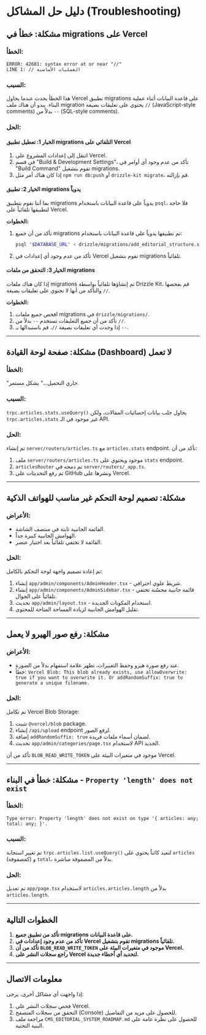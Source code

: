 # دليل حل المشاكل (Troubleshooting)

## مشكلة: خطأ في migrations على Vercel

### الخطأ:
```
ERROR: 42601: syntax error at or near "//"
LINE 1: // العمليات الأساسية
```

### السبب:
هذا الخطأ يحدث عندما يحاول Vercel تطبيق migrations على قاعدة البيانات أثناء عملية البناء. يبدو أن هناك ملف migration يحتوي على تعليقات بصيغة `//` (JavaScript-style comments) بدلاً من `--` (SQL-style comments).

### الحل:

#### الخيار 1: تعطيل تطبيق migrations التلقائي على Vercel
1. انتقل إلى إعدادات المشروع على Vercel.
2. في قسم "Build & Development Settings"، تأكد من عدم وجود أي أوامر في "Build Command" تقوم بتشغيل migrations.
3. إذا كان هناك أمر مثل `npm run db:push` أو `drizzle-kit migrate`، قم بإزالته.

#### الخيار 2: تطبيق migrations يدوياً
بما أننا نقوم بتطبيق migrations يدوياً على قاعدة البيانات باستخدام `psql`، فلا حاجة لتطبيقها تلقائياً على Vercel.

**الخطوات:**
1. تأكد من أن جميع migrations تم تطبيقها يدوياً على قاعدة البيانات باستخدام:
   ```bash
   psql "$DATABASE_URL" < drizzle/migrations/add_editorial_structure.sql
   ```
2. تأكد من عدم وجود أي إعدادات في Vercel تقوم بتشغيل migrations تلقائياً.

#### الخيار 3: التحقق من ملفات migrations
إذا كان هناك ملفات migrations تم إنشاؤها تلقائياً بواسطة Drizzle Kit، قم بفحصها والتأكد من أنها لا تحتوي على تعليقات بصيغة `//`.

**الخطوات:**
1. افحص جميع ملفات migrations في `drizzle/migrations/`.
2. تأكد من أن جميع التعليقات تستخدم `--` بدلاً من `//`.
3. إذا وجدت أي تعليقات بصيغة `//`، قم باستبدالها بـ `--`.

---

## مشكلة: صفحة لوحة القيادة (Dashboard) لا تعمل

### الخطأ:
"جاري التحميل..." بشكل مستمر.

### السبب:
`trpc.articles.stats.useQuery()` يحاول جلب بيانات إحصائيات المقالات، ولكن `trpc.articles.stats` غير موجود في الـ API.

### الحل:
تم إنشاء `server/routers/articles.ts` مع `articles.stats` endpoint. تأكد من أن:
1. ملف `server/routers/articles.ts` موجود ويحتوي على `stats` endpoint.
2. `articlesRouter` تم دمجه في `server/routers/_app.ts`.
3. تم رفع التحديثات على GitHub ونشرها على Vercel.

---

## مشكلة: تصميم لوحة التحكم غير مناسب للهواتف الذكية

### الأعراض:
- القائمة الجانبية ثابتة في منتصف الشاشة.
- الهوامش الجانبية كبيرة جداً.
- القائمة لا تختفي تلقائياً بعد اختيار عنصر.

### الحل:
تم إعادة تصميم واجهة لوحة التحكم بالكامل:
1. إنشاء `app/admin/components/AdminHeader.tsx` - شريط علوي احترافي.
2. إنشاء `app/admin/components/AdminSidebar.tsx` - قائمة جانبية محسّنة تختفي تلقائياً على الجوال.
3. تحديث `app/admin/layout.tsx` - استخدام المكونات الجديدة.
4. تقليل الهوامش الجانبية لزيادة المساحة المتاحة للمحتوى.

---

## مشكلة: رفع صور الهيرو لا يعمل

### الأعراض:
- عند رفع صورة هيرو وحفظ التغييرات، تظهر علامة استفهام بدلاً من الصورة.
- خطأ: `Vercel Blob: This blob already exists, use allowOverwrite: true if you want to overwrite it. Or addRandomSuffix: true to generate a unique filename.`

### الحل:
تم تكامل Vercel Blob Storage:
1. تثبيت `@vercel/blob` package.
2. إنشاء `/api/upload` endpoint لرفع الصور.
3. إضافة `addRandomSuffix: true` لضمان أسماء ملفات فريدة.
4. تحديث `app/admin/categories/page.tsx` لاستخدام API الجديد.

تأكد من أن `BLOB_READ_WRITE_TOKEN` موجود في متغيرات البيئة على Vercel.

---

## مشكلة: خطأ في البناء - `Property 'length' does not exist`

### الخطأ:
```
Type error: Property 'length' does not exist on type '{ articles: any; total: any; }'.
```

### السبب:
تم تغيير استجابة `trpc.articles.list.useQuery()` لتعيد كائناً يحتوي على `articles` (كمصفوفة) و `total`، بدلاً من المصفوفة مباشرة.

### الحل:
تم تعديل `app/page.tsx` لاستخدام `articles.articles.length` بدلاً من `articles.length`.

---

## الخطوات التالية

1. **تأكد من تطبيق جميع migrations على قاعدة البيانات.**
2. **تأكد من عدم وجود إعدادات في Vercel تقوم بتشغيل migrations تلقائياً.**
3. **تأكد من أن `BLOB_READ_WRITE_TOKEN` موجود في متغيرات البيئة على Vercel.**
4. **راجع سجلات النشر على Vercel لتحديد أي أخطاء جديدة.**

---

## معلومات الاتصال

إذا واجهت أي مشاكل أخرى، يرجى:
1. فحص سجلات النشر على Vercel.
2. التحقق من سجلات المتصفح (Console) للحصول على مزيد من التفاصيل.
3. مراجعة ملف `CMS_EDITORIAL_SYSTEM_ROADMAP.md` للحصول على نظرة عامة على البنية التحتية.

